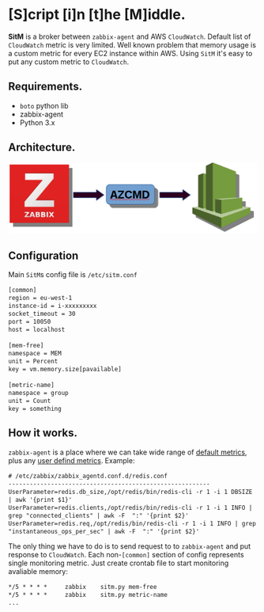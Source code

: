 # [S]cript [i]n [t]he [M]iddle.

**SitM** is a broker between `zabbix-agent` and AWS `CloudWatch`.
Default list of `CloudWatch` metric is very limited. Well known problem that memory usage is a custom metric for every EC2 instance within AWS. Using `SitM` it's easy to put any custom metric to `CloudWatch`.

## Requirements.
* `boto` python lib
* zabbix-agent
* Python 3.x

## Architecture.
![SitM](images/arch.png)

## Configuration
Main `SitM`s config file is `/etc/sitm.conf`
```
[common]
region = eu-west-1
instance-id = i-xxxxxxxxx
socket_timeout = 30
port = 10050
host = localhost

[mem-free]
namespace = MEM
unit = Percent
key = vm.memory.size[pavailable]

[metric-name]
namespace = group
unit = Count
key = something
```

## How it works.
`zabbix-agent` is a place where we can take wide range of [default metrics](https://www.zabbix.com/documentation/3.0/manual/config/items/itemtypes/zabbix_agent), plus any [user defind metrics](https://www.zabbix.com/documentation/3.0/manual/config/items/userparameters?s[]=userparameter).
Example:

```
# /etc/zabbix/zabbix_agentd.conf.d/redis.conf
---------------------------------------------------------
UserParameter=redis.db_size,/opt/redis/bin/redis-cli -r 1 -i 1 DBSIZE | awk '{print $1}'
UserParameter=redis.clients,/opt/redis/bin/redis-cli -r 1 -i 1 INFO | grep "connected_clients" | awk -F  ":" '{print $2}'
UserParameter=redis.req,/opt/redis/bin/redis-cli -r 1 -i 1 INFO | grep "instantaneous_ops_per_sec" | awk -F  ":" '{print $2}'
```
The only thing we have to do is to send request to to `zabbix-agent` and put response to `CloudWatch`.
Each non-`[common]` section of config represents single monitoring metric. Just create crontab file to start monitoring avaliable memory:
 ```
 */5 * * * *     zabbix    sitm.py mem-free
 */5 * * * *     zabbix    sitm.py metric-name
 ...
 ```